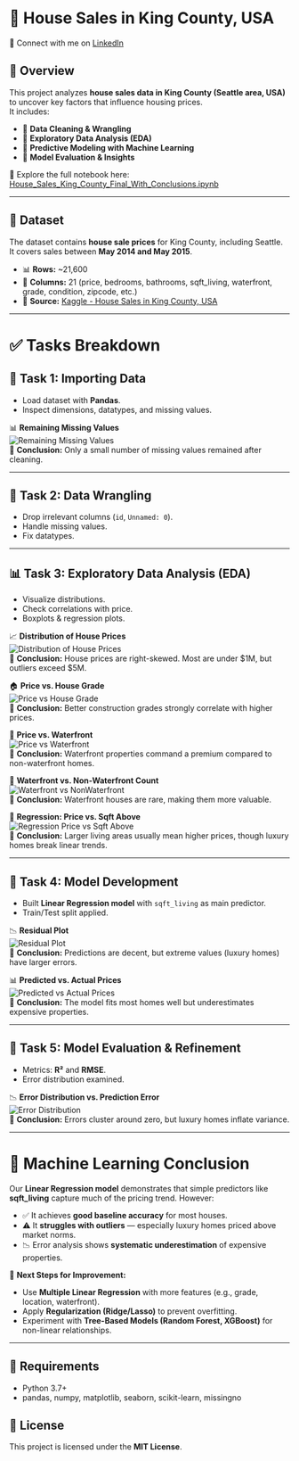 # 🏡 House Sales in King County, USA
🔗 Connect with me on [LinkedIn]([https://www.linkedin.com/in/YOUR-LINKEDIN-USERNAME/](https://www.linkedin.com/in/ghaith-kouki-4010a3329/))

## 📖 Overview
This project analyzes **house sales data in King County (Seattle area, USA)** to uncover key factors that influence housing prices.  
It includes:
- 🔹 **Data Cleaning & Wrangling**
- 🔹 **Exploratory Data Analysis (EDA)**
- 🔹 **Predictive Modeling with Machine Learning**
- 🔹 **Model Evaluation & Insights**

📓 Explore the full notebook here:  
[House_Sales_King_County_Final_With_Conclusions.ipynb](House_Sales_King_County_USA.ipynb)

---

## 📂 Dataset
The dataset contains **house sale prices** for King County, including Seattle.  
It covers sales between **May 2014 and May 2015**.

- 📊 **Rows:** ~21,600  
- 📑 **Columns:** 21 (price, bedrooms, bathrooms, sqft_living, waterfront, grade, condition, zipcode, etc.)  
- 📌 **Source:** [Kaggle - House Sales in King County, USA](https://www.kaggle.com/harlfoxem/housesalesprediction)

---

# ✅ Tasks Breakdown

## 📝 Task 1: Importing Data
- Load dataset with **Pandas**.
- Inspect dimensions, datatypes, and missing values.

📊 **Remaining Missing Values**  
![Remaining Missing Values](img/Remaining_Missing_Values.png)  
🔎 **Conclusion:** Only a small number of missing values remained after cleaning.

---

## 🧹 Task 2: Data Wrangling
- Drop irrelevant columns (`id`, `Unnamed: 0`).
- Handle missing values.
- Fix datatypes.

---

## 📊 Task 3: Exploratory Data Analysis (EDA)
- Visualize distributions.
- Check correlations with price.
- Boxplots & regression plots.

📈 **Distribution of House Prices**  
![Distribution of House Prices](img/Distribution-of-House-Prices.png)  
🔎 **Conclusion:** House prices are right-skewed. Most are under $1M, but outliers exceed $5M.

🏠 **Price vs. House Grade**  
![Price vs House Grade](img/Price-vs-House-Grade.png)  
🔎 **Conclusion:** Better construction grades strongly correlate with higher prices.

🌊 **Price vs. Waterfront**  
![Price vs Waterfront](img/Price-vs-Waterfront.png)  
🔎 **Conclusion:** Waterfront properties command a premium compared to non-waterfront homes.

🌊 **Waterfront vs. Non-Waterfront Count**  
![Waterfront vs NonWaterfront](img/Waterfront-vs-NonWaterfront.png)  
🔎 **Conclusion:** Waterfront houses are rare, making them more valuable.

📐 **Regression: Price vs. Sqft Above**  
![Regression Price vs Sqft Above](img/Regression_Price_vs_Sqft_Above.png)  
🔎 **Conclusion:** Larger living areas usually mean higher prices, though luxury homes break linear trends.

---

## 🤖 Task 4: Model Development
- Built **Linear Regression model** with `sqft_living` as main predictor.
- Train/Test split applied.

📉 **Residual Plot**  
![Residual Plot](img/Residual-Plot.png)  
🔎 **Conclusion:** Predictions are decent, but extreme values (luxury homes) have larger errors.

📊 **Predicted vs. Actual Prices**  
![Predicted vs Actual Prices](img/Predicted-vs-ActualPrices.png)  
🔎 **Conclusion:** The model fits most homes well but underestimates expensive properties.

---

## 📏 Task 5: Model Evaluation & Refinement
- Metrics: **R²** and **RMSE**.
- Error distribution examined.

📉 **Error Distribution vs. Prediction Error**  
![Error Distribution](img/ErrorDistribution-vs-PredictionError.png)  
🔎 **Conclusion:** Errors cluster around zero, but luxury homes inflate variance.

---

# 🧠 Machine Learning Conclusion
Our **Linear Regression model** demonstrates that simple predictors like **sqft_living** capture much of the pricing trend. However:

- ✅ It achieves **good baseline accuracy** for most houses.
- ⚠️ It **struggles with outliers** — especially luxury homes priced above market norms.
- 📉 Error analysis shows **systematic underestimation** of expensive properties.

📌 **Next Steps for Improvement:**
- Use **Multiple Linear Regression** with more features (e.g., grade, location, waterfront).
- Apply **Regularization (Ridge/Lasso)** to prevent overfitting.
- Experiment with **Tree-Based Models (Random Forest, XGBoost)** for non-linear relationships.

---

## 📌 Requirements
- Python 3.7+  
- pandas, numpy, matplotlib, seaborn, scikit-learn, missingno  

## 📄 License
This project is licensed under the **MIT License**.
